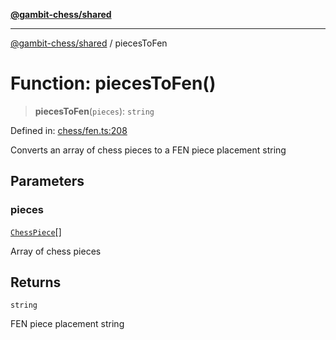 [**@gambit-chess/shared**](../README.md)

***

[@gambit-chess/shared](../globals.md) / piecesToFen

# Function: piecesToFen()

> **piecesToFen**(`pieces`): `string`

Defined in: [chess/fen.ts:208](https://github.com/cango91/gambit-chess/blob/b8ea13e4976c99c29d095eae7bc504b86f9add51/shared/src/chess/fen.ts#L208)

Converts an array of chess pieces to a FEN piece placement string

## Parameters

### pieces

[`ChessPiece`](../interfaces/ChessPiece.md)[]

Array of chess pieces

## Returns

`string`

FEN piece placement string
